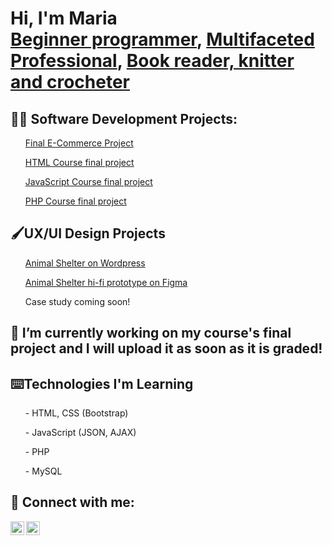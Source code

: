 <h1>Hi, I'm Maria <br/><a href="https://github.com/mariaacalobo">Beginner programmer</a>, <a href="https://www.linkedin.com/in/maria-ana-lobo/">Multifaceted Professional</a>, <a href="https://www.instagram.com/mangacosida">Book reader, knitter and crocheter</a></h1>

<h2>👨‍💻 Software Development Projects:</h2>
<ul><a href="https://github.com/mariaacalobo/maria-finalizes-course">Final E-Commerce Project</a></ul>
<ul><a href="https://github.com/mariaacalobo/bootstrap-the-maine">HTML Course final project</a></ul>
<ul><a href="https://github.com/mariaacalobo/maria-finalizes-javascript">JavaScript Course final project</a></ul>
<ul><a href="https://github.com/mariaacalobo/maria-finalizes-php">PHP Course final project</a></ul>

<h2>🖌️UX/UI Design Projects</h2>
<ul><a href="https://mariaanalobo.byethost32.com/"> Animal Shelter on Wordpress</a></ul> 
<ul><a href="https://www.figma.com/design/sLSjqW2CPj5PFZ5ZUBCtF0/Pawfect---FINAL?node-id=1-2&p=f&t=nAgikNko66Cqzg4X-0">Animal Shelter hi-fi prototype on Figma</a></ul>
<ul>Case study coming soon!</ul>


<h2>🔭 I’m currently working on my course's final project and I will upload it as soon as it is graded!</h2>

<h2>⌨️Technologies I'm Learning </h2>
<ul>- HTML, CSS (Bootstrap)</ul>
<ul>- JavaScript (JSON, AJAX)</ul>
<ul>- PHP</ul>
<ul>- MySQL</ul>

<h2> 🤳 Connect with me:</h2>

[<img align="left" alt="MariaLobo | LinkedIn" width="22px" src="https://cdn.jsdelivr.net/npm/simple-icons@v3/icons/linkedin.svg" />][linkedin]
[<img align="left" alt="MariaLobo | Instagram" width="22px" src="https://cdn.jsdelivr.net/npm/simple-icons@v3/icons/instagram.svg" />][instagram]

[instagram]: https://www.instagram.com/mangacosida/
[linkedin]: https://www.linkedin.com/in/maria-ana-lobo

<!--
**joshmadakor1/joshmadakor1** is a ✨ _special_ ✨ repository because its `README.md` (this file) appears on your GitHub profile.

Here are some ideas to get you started:

- 🔭 I’m currently working on ...
- 🌱 I’m currently learning ...
- 👯 I’m looking to collaborate on ...
- 🤔 I’m looking for help with ...
- 💬 Ask me about ...
- 📫 How to reach me: ...
- 😄 Pronouns: ...
- ⚡ Fun fact: ...
-->
